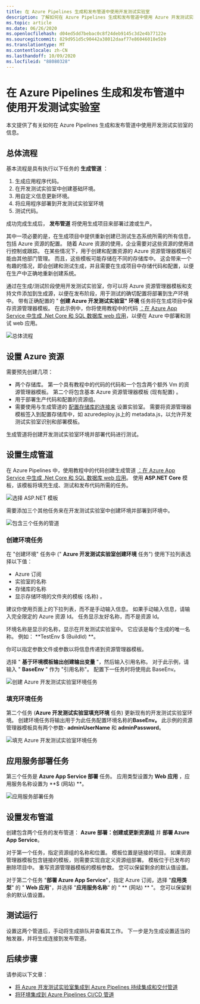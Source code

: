 ```yaml
---
title: 在 Azure Pipelines 生成和发布管道中使用开发测试实验室
description: 了解如何在 Azure Pipelines 生成和发布管道中使用 Azure 开发测试实验室。
ms.topic: article
ms.date: 06/26/2020
ms.openlocfilehash: d04ed5dd7bebac0c8f24deb9145c3d2e4b77122e
ms.sourcegitcommit: 829d951d5c90442a38012daaf77e86046018e5b9
ms.translationtype: MT
ms.contentlocale: zh-CN
ms.lasthandoff: 10/09/2020
ms.locfileid: "88080328"
---
```

# <a name="use-devtest-labs-in-azure-pipelines-build-and-release-pipelines"></a>在 Azure Pipelines 生成和发布管道中使用开发测试实验室
本文提供了有关如何在 Azure Pipelines 生成和发布管道中使用开发测试实验室的信息。 

## <a name="overall-flow"></a>总体流程
基本流程是具有执行以下任务的 **生成管道** ：

1. 生成应用程序代码。
1. 在开发测试实验室中创建基础环境。
1. 用自定义信息更新环境。
1. 将应用程序部署到开发测试实验室环境
1. 测试代码。 

成功完成生成后， **发布管道** 将使用生成项目来部署过渡或生产。 

其中一项必要的是，在生成项目中提供重新创建已测试生态系统所需的所有信息，包括 Azure 资源的配置。 随着 Azure 资源的使用，企业需要对这些资源的使用进行控制或跟踪。 在某些情况下，用于创建和配置资源的 Azure 资源管理器模板可能由其他部门管理。 而且，这些模板可能存储在不同的存储库中。 这会带来一个有趣的情况，即会创建和测试生成，并且需要在生成项目中存储代码和配置，以便在生产中正确地重新创建系统。 

通过在生成/测试阶段使用开发测试实验室，你可以将 Azure 资源管理器模板和支持文件添加到生成源，以便在发布阶段，用于测试的确切配置将部署到生产环境中。 带有正确配置的 " **创建 Azure 开发测试实验室" 环境** 任务将在生成项目中保存资源管理器模板。 在此示例中，你将使用教程中的代码 [：在 Azure App Service 中生成 .Net Core 和 SQL 数据库 web 应用](../app-service/tutorial-dotnetcore-sqldb-app.md)，以便在 Azure 中部署和测试 web 应用。

![总体流程](./media/use-devtest-labs-build-release-pipelines/overall-flow.png)

## <a name="set-up-azure-resources"></a>设置 Azure 资源
需要预先创建几项：

- 两个存储库。 第一个具有教程中的代码的代码和一个包含两个额外 Vm 的资源管理器模板。 第二个将包含基本 Azure 资源管理器模板 (现有配置) 。
- 用于部署生产代码和配置的资源组。
- 需要使用与生成管道的 [配置存储库的连接来](devtest-lab-create-environment-from-arm.md) 设置实验室。 需要将资源管理器模板签入到配置存储库中，如 azuredeploy.js上的 metadata.js，以允许开发测试实验室识别和部署模板。

生成管道将创建开发测试实验室环境并部署代码进行测试。

## <a name="set-up-a-build-pipeline"></a>设置生成管道
在 Azure Pipelines 中，使用教程中的代码创建生成管道 [：在 Azure App Service 中生成 .Net Core 和 SQL 数据库 web 应用](../app-service/tutorial-dotnetcore-sqldb-app.md)。 使用 **ASP.NET Core** 模板，该模板将填充生成、测试和发布代码所需的任务。

![选择 ASP.NET 模板](./media/use-devtest-labs-build-release-pipelines/select-asp-net.png)

需要添加三个其他任务来在开发测试实验室中创建环境并部署到环境中。

![包含三个任务的管道](./media/use-devtest-labs-build-release-pipelines/pipeline-tasks.png)

### <a name="create-environment-task"></a>创建环境任务
在 "创建环境" 任务中 (" **Azure 开发测试实验室创建环境** 任务") 使用下拉列表选择以下值：

- Azure 订阅
- 实验室的名称
- 存储库的名称
- 显示存储环境的文件夹的模板 (名称) 。 

建议你使用页面上的下拉列表，而不是手动输入信息。 如果手动输入信息，请输入完全限定的 Azure 资源 Id。 任务显示友好名称，而不是资源 Id。 

环境名称是显示的名称，显示在开发测试实验室中。 它应该是每个生成的唯一名称。 例如： **TestEnv $ (BuildId) **。 

你可以指定参数文件或参数以将信息传递到资源管理器模板。 

选择 " **基于环境模板输出创建输出变量** "，然后输入引用名称。 对于此示例，请输入 " **BaseEnv** " 作为 "引用名称"。 配置下一任务时将使用此 BaseEnv。 

![创建 Azure 开发测试实验室环境任务](./media/use-devtest-labs-build-release-pipelines/create-environment.png)

### <a name="populate-environment-task"></a>填充环境任务
第二个任务 (**Azure 开发测试实验室填充环境** 任务) 更新现有的开发测试实验室环境。 创建环境任务将输出用于为此任务配置环境名称的**BaseEnv。** 此示例的资源管理器模板具有两个参数- **adminUserName** 和 **adminPassword**。 

![填充 Azure 开发测试实验室环境任务](./media/use-devtest-labs-build-release-pipelines/populate-environment.png)

## <a name="app-service-deploy-task"></a>应用服务部署任务
第三个任务是 **Azure App Service 部署** 任务。 应用类型设置为 **Web 应用** ，应用服务名称设置为 **$ (网站) **。

![应用服务部署任务](./media/use-devtest-labs-build-release-pipelines/app-service-deploy.png)

## <a name="set-up-release-pipeline"></a>设置发布管道
创建包含两个任务的发布管道： **Azure 部署：创建或更新资源组** 并 **部署 Azure App Service**。 

对于第一个任务，指定资源组的名称和位置。 模板位置是链接的项目。 如果资源管理器模板包含链接的模板，则需要实现自定义资源组部署。 模板位于已发布的删除项目中。 重写资源管理器模板的模板参数。 您可以保留剩余的默认值设置。 

对于第二个任务 "**部署 Azure App Service**"，指定 Azure 订阅，选择 "**应用类型**" 的 " **Web 应用**"，并选择 "**应用服务名称**" 的 " ** (网站) ** "。 您可以保留剩余的默认值设置。 

## <a name="test-run"></a>测试运行
设置这两个管道后，手动将生成排队并查看其工作。 下一步是为生成设置适当的触发器，并将生成连接到发布管道。

## <a name="next-steps"></a>后续步骤
请参阅以下文章：

- [将 Azure 开发测试实验室集成到 Azure Pipelines 持续集成和交付管道](devtest-lab-integrate-ci-cd.md)
- [将环境集成到 Azure Pipelines CI/CD 管道](integrate-environments-devops-pipeline.md)
